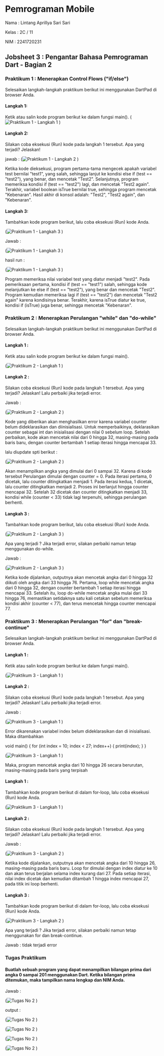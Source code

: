# Pemrograman Mobile

Nama : Lintang Aprillya Sari Sari

Kelas : 2C / 11

NIM : 2241720231

## Jobsheet 3 : Pengantar Bahasa Pemrograman Dart - Bagian 2

### Praktikum 1 : Menerapkan Control Flows ("if/else")

Selesaikan langkah-langkah praktikum berikut ini menggunakan DartPad di browser Anda.

#### Langkah 1:

Ketik atau salin kode program berikut ke dalam fungsi main().
(![Praktikum 1 - Langkah 1](./picture/js3_praktikum1_langkah1.png)
)

#### Langkah 2:

Silakan coba eksekusi (Run) kode pada langkah 1 tersebut. Apa yang terjadi? Jelaskan!

jawab :
(![Praktikum 1 - Langkah 2](./picture/js3_praktikum1_langkah2.png)
)

Ketika kode dieksekusi, program pertama-tama mengecek apakah variabel test bernilai "test1", yang salah, sehingga lanjut ke kondisi else if (test == "test2"), yang benar, dan mencetak "Test2". Selanjutnya, program memeriksa kondisi if (test == "test2") lagi, dan mencetak "Test2 again". Terakhir, variabel boolean isTrue bernilai true, sehingga program mencetak "Kebenaran". Hasil akhir di konsol adalah: "Test2", "Test2 again", dan "Kebenaran".

#### Langkah 3:

Tambahkan kode program berikut, lalu coba eksekusi (Run) kode Anda.

(![Praktikum 1 - Langkah 3](./picture/js3_praktikum1_langkah3.png)
)

Jawab :

(![Praktikum 1 - Langkah 3](<./picture/js3_praktikum1_langkah3(2).png>)
)

hasil run :

(![Praktikum 1 - Langkah 3](<./picture/js3_praktikum1_langkah3(3).png>)
)

Program memeriksa nilai variabel test yang diatur menjadi "test2". Pada pemeriksaan pertama, kondisi if (test == "test1") salah, sehingga kode melanjutkan ke else if (test == "test2"), yang benar dan mencetak "Test2". Program kemudian memeriksa lagi if (test == "test2") dan mencetak "Test2 again" karena kondisinya benar. Terakhir, karena isTrue diatur ke true, kondisi if (isTrue) juga benar, sehingga mencetak "Kebenaran".

### Praktikum 2 : Menerapkan Perulangan "while" dan "do-while"

Selesaikan langkah-langkah praktikum berikut ini menggunakan DartPad di browser Anda.

#### Langkah 1 :

Ketik atau salin kode program berikut ke dalam fungsi main().

(![Praktikum 2 - Langkah 1](./picture/js3_praktikum2_langkah1.png)
)

#### Langkah 2 :

Silakan coba eksekusi (Run) kode pada langkah 1 tersebut. Apa yang terjadi? Jelaskan! Lalu perbaiki jika terjadi error.

Jawab :

(![Praktikum 2 - Langkah 2](./picture/js3_praktikum2_langkah2.png)
)

Kode yang diberikan akan menghasilkan error karena variabel counter belum dideklarasikan dan diinisialisasi. Untuk memperbaikinya, deklarasikan counter sebagai int dan inisialisasi dengan nilai 0 sebelum loop. Setelah perbaikan, kode akan mencetak nilai dari 0 hingga 32, masing-masing pada baris baru, dengan counter bertambah 1 setiap iterasi hingga mencapai 33.

lalu diupdate spti berikut :

(![Praktikum 2 - Langkah 2](<./picture/js3_praktikum2_langkah2(2).png>)
)

Akan menampilkan angka yang dimulai dari 0 sampai 32. Karena di kode tersebut Perulangan dimulai dengan counter = 0. Pada iterasi pertama, 0 dicetak, lalu counter ditingkatkan menjadi 1. Pada iterasi kedua, 1 dicetak, lalu counter ditingkatkan menjadi 2. Proses ini berlanjut hingga counter mencapai 32. Setelah 32 dicetak dan counter ditingkatkan menjadi 33, kondisi while (counter < 33) tidak lagi terpenuhi, sehingga perulangan berhenti.

#### Langkah 3 :

Tambahkan kode program berikut, lalu coba eksekusi (Run) kode Anda.

(![Praktikum 2 - Langkah 3](./picture/js3_praktikum2_langkah3.png)
)

Apa yang terjadi ? Jika terjadi error, silakan perbaiki namun tetap menggunakan do-while.

Jawab :

(![Praktikum 2 - Langkah 3](<./picture/js3_praktikum2_langkah3(2).png>)
)

Ketika kode dijalankan, outputnya akan mencetak angka dari 0 hingga 32 diikuti oleh angka dari 33 hingga 76. Pertama, loop while mencetak angka dari 0 hingga 32, dengan counter bertambah 1 setiap iterasi hingga mencapai 33. Setelah itu, loop do-while mencetak angka mulai dari 33 hingga 76, memastikan setidaknya satu kali cetakan sebelum memeriksa kondisi akhir (counter < 77), dan terus mencetak hingga counter mencapai 77.

### Praktikum 3 : Menerapkan Perulangan "for" dan "break-continue"

Selesaikan langkah-langkah praktikum berikut ini menggunakan DartPad di browser Anda.

#### Langkah 1 :

Ketik atau salin kode program berikut ke dalam fungsi main().

(![Praktikum 3 - Langkah 1](./picture/js3_praktikum3_langkah1.png)
)

#### Langkah 2 :

Silakan coba eksekusi (Run) kode pada langkah 1 tersebut. Apa yang terjadi? Jelaskan! Lalu perbaiki jika terjadi error.

Jawab :

(![Praktikum 3 - Langkah 1](./picture/js3_praktikum3_langkah2.png)
)

Error dikarenakan variabel index belum dideklarasikan dan di inisialisasi. Maka ditambahkan

void main() {
for (int index = 10; index < 27; index++) {
print(index);
}
}

(![Praktikum 3 - Langkah 1](<./picture/js3_praktikum3_langkah2(2).png>)
)

Maka, program mencetak angka dari 10 hingga 26 secara berurutan, masing-masing pada baris yang terpisah

#### Langkah 1 :

Tambahkan kode program berikut di dalam for-loop, lalu coba eksekusi (Run) kode Anda.

(![Praktikum 3 - Langkah 1](./picture/js3_praktikum3_langkah3.png)
)

#### Langkah 2 :

Silakan coba eksekusi (Run) kode pada langkah 1 tersebut. Apa yang terjadi? Jelaskan! Lalu perbaiki jika terjadi error.

Jawab :

(![Praktikum 3 - Langkah 2](<./picture/js3_praktikum3_langkah3(2).png>)
)

Ketika kode dijalankan, outputnya akan mencetak angka dari 10 hingga 26, masing-masing pada baris baru. Loop for dimulai dengan index diatur ke 10 dan akan terus berjalan selama index kurang dari 27. Pada setiap iterasi, nilai index dicetak dan kemudian ditambah 1 hingga index mencapai 27, pada titik ini loop berhenti.

#### Langkah 3 :

Tambahkan kode program berikut di dalam for-loop, lalu coba eksekusi (Run) kode Anda.

(![Praktikum 3 - Langkah 2](<./picture/js3_praktikum3_langkah3(3).png>)
)

Apa yang terjadi ? Jika terjadi error, silakan perbaiki namun tetap menggunakan for dan break-continue.

Jawab : tidak terjadi error

### Tugas Praktikum

#### Buatlah sebuah program yang dapat menampilkan bilangan prima dari angka 0 sampai 201 menggunakan Dart. Ketika bilangan prima ditemukan, maka tampilkan nama lengkap dan NIM Anda.

Jawab :

(![Tugas No 2](./picture/tugasno2.png)
)

output :

(![Tugas No 2](./picture/tugasno2output1.png)
)

(![Tugas No 2](./picture/tugasno2output2.png)
)

(![Tugas No 2](./picture/tugasno2output3.png)
)

(![Tugas No 2](./picture/tugasno2output4.png)
)

